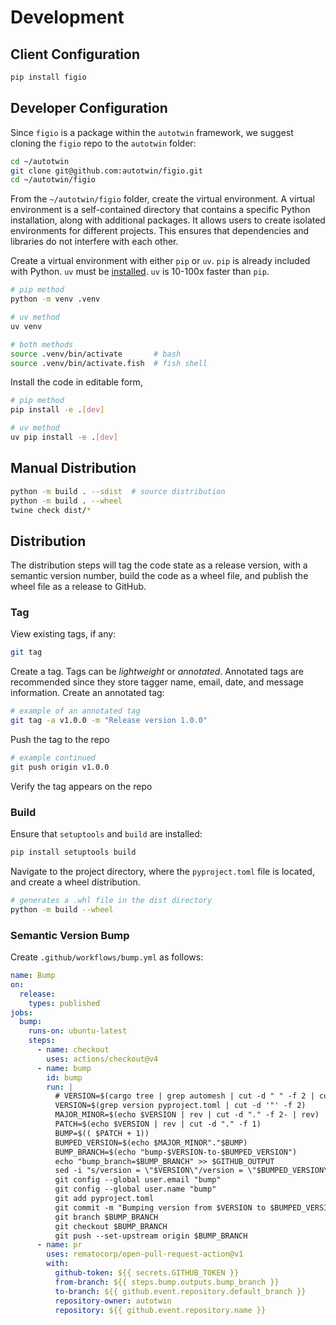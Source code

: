 # Development

## Client Configuration

```sh
pip install figio
```

## Developer Configuration

Since `figio` is a package within the `autotwin` framework, we suggest cloning the
`figio` repo to the `autotwin` folder:

```sh
cd ~/autotwin
git clone git@github.com:autotwin/figio.git
cd ~/autotwin/figio
```

From the `~/autotwin/figio` folder, create the virtual environment.
A virtual environment is a self-contained directory that contains a specific Python
installation, along with additional packages.  It allows users to create isolated
environments for different projects. This ensures that dependencies and libraries
do not interfere with each other.

Create a virtual environment with either `pip` or `uv`.  `pip` is already included
with Python.  `uv` must be [installed](https://docs.astral.sh/uv/getting-started/installation/).
`uv` is 10-100x faster than `pip`.

```sh
# pip method 
python -m venv .venv

# uv method
uv venv

# both methods
source .venv/bin/activate       # bash
source .venv/bin/activate.fish  # fish shell
```

Install the code in editable form,

```sh
# pip method
pip install -e .[dev]

# uv method
uv pip install -e .[dev]
```

## Manual Distribution

```sh
python -m build . --sdist  # source distribution
python -m build . --wheel
twine check dist/*
```

## Distribution

The distribution steps will tag the code state as a release version, with a semantic version number, build the code as a wheel file, and publish the wheel file as a release to GitHub.

### Tag

View existing tags, if any:

```bash
git tag
```

Create a tag.  Tags can be *lightweight* or *annotated*.
Annotated tags are recommended since they store tagger name, email, date, and
message information.  Create an annotated tag:

```bash
# example of an annotated tag
git tag -a v1.0.0 -m "Release version 1.0.0"
```

Push the tag to the repo

```bash
# example continued
git push origin v1.0.0
```

Verify the tag appears on the repo

### Build

Ensure that `setuptools` and `build` are installed:

```bash
pip install setuptools build
```

Navigate to the project directory, where the `pyproject.toml` file is located,
and create a wheel distribution.

```bash
# generates a .whl file in the dist directory
python -m build --wheel
```

### Semantic Version Bump

Create `.github/workflows/bump.yml` as follows:

```yml
name: Bump
on:
  release:
    types: published
jobs:
  bump:
    runs-on: ubuntu-latest
    steps:
      - name: checkout
        uses: actions/checkout@v4
      - name: bump
        id: bump
        run: |
          # VERSION=$(cargo tree | grep automesh | cut -d " " -f 2 | cut -d "v" -f 2)
          VERSION=$(grep version pyproject.toml | cut -d '"' -f 2)
          MAJOR_MINOR=$(echo $VERSION | rev | cut -d "." -f 2- | rev)
          PATCH=$(echo $VERSION | rev | cut -d "." -f 1)
          BUMP=$(( $PATCH + 1))
          BUMPED_VERSION=$(echo $MAJOR_MINOR"."$BUMP)
          BUMP_BRANCH=$(echo "bump-$VERSION-to-$BUMPED_VERSION")
          echo "bump_branch=$BUMP_BRANCH" >> $GITHUB_OUTPUT
          sed -i "s/version = \"$VERSION\"/version = \"$BUMPED_VERSION\"/" pyproject.toml
          git config --global user.email "bump"
          git config --global user.name "bump"
          git add pyproject.toml
          git commit -m "Bumping version from $VERSION to $BUMPED_VERSION."
          git branch $BUMP_BRANCH
          git checkout $BUMP_BRANCH
          git push --set-upstream origin $BUMP_BRANCH
      - name: pr
        uses: rematocorp/open-pull-request-action@v1
        with:
          github-token: ${{ secrets.GITHUB_TOKEN }}
          from-branch: ${{ steps.bump.outputs.bump_branch }}
          to-branch: ${{ github.event.repository.default_branch }}
          repository-owner: autotwin
          repository: ${{ github.event.repository.name }}
```

